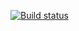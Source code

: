 [![Build status](https://ci.appveyor.com/api/projects/status/j79021f18uuouy4d?svg=true)](https://ci.appveyor.com/project/SergeyESh/netology-seleniumtest-task2)